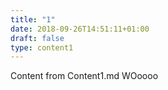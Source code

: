 ```yaml
---
title: "1"
date: 2018-09-26T14:51:11+01:00
draft: false
type: content1
---
```


Content from Content1.md WOoooo